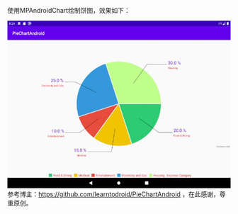 使用MPAndroidChart绘制饼图，效果如下：

![image](https://github.com/jakezhang1990/PieChartAndroid/blob/main/app/src/main/assets/MPAndroidChart-piechat.jpg)
参考博主：https://github.com/learntodroid/PieChartAndroid  ，在此感谢，尊重原创。
